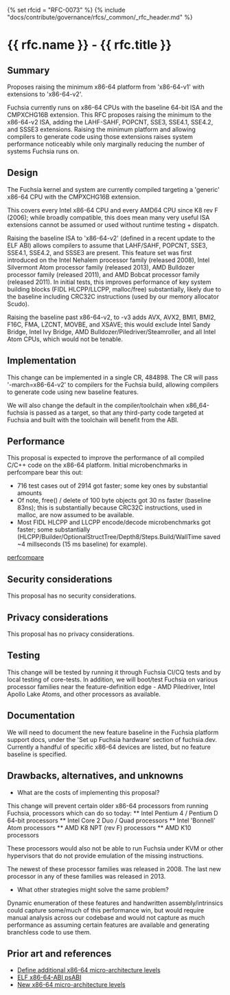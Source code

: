 {% set rfcid = "RFC-0073" %}
{% include "docs/contribute/governance/rfcs/_common/_rfc_header.md" %}
# {{ rfc.name }} - {{ rfc.title }}
<!-- *** DO NOT EDIT ABOVE THIS LINE -->

<!--
*** This should begin with an H2 element (for example, ## Summary).
-->

## Summary

Proposes raising the minimum x86-64 platform from 'x86-64-v1' with extensions to
'x86-64-v2'.

Fuchsia currently runs on x86-64 CPUs with the baseline 64-bit ISA and the
CMPXCHG16B extension. This RFC proposes raising the minimum to the
x86-64-v2 ISA, adding the LAHF-SAHF, POPCNT, SSE3, SSE4.1, SSE4.2, and
SSSE3 extensions. Raising the minimum platform and allowing compilers
to generate code using those extensions raises system performance
noticeably while only marginally reducing the number of systems
Fuchsia runs on.

## Design

The Fuchsia kernel and system are currently compiled targeting a 'generic'
x86-64 CPU with the CMPXCHG16B extension.

This covers every Intel x86-64 CPU and every AMD64 CPU since K8 rev F (2006);
while broadly compatible, this does mean many very useful ISA extensions
cannot be assumed or used without runtime testing + dispatch.

Raising the baseline ISA to 'x86-64-v2' (defined in a recent update to the
ELF ABI) allows compilers to assume that LAHF/SAHF, POPCNT, SSE3, SSE4.1,
SSE4.2, and SSSE3 are present. This feature set was first introduced on the
Intel Nehalem processor family (released 2008), Intel Silvermont Atom
processor family (released 2013), AMD Bulldozer processor family (released
2011), and AMD Bobcat processor family (released 2011). In initial tests,
this improves performance of key system building blocks (FIDL HLCPP/LLCPP,
malloc/free) substantially, likely due to the baseline including CRC32C
instructions (used by our memory allocator Scudo).

Raising the baseline past x86-64-v2, to -v3 adds AVX, AVX2, BMI1, BMI2,
F16C, FMA, LZCNT, MOVBE, and XSAVE; this would exclude Intel Sandy Bridge,
Intel Ivy Bridge, AMD Bulldozer/Piledriver/Steamroller, and all Intel
Atom CPUs, which would not be tenable.

## Implementation

This change can be implemented in a single CR, 484898. The CR will pass
'-march=x86-64-v2' to compilers for the Fuchsia build, allowing compilers
to generate code using new baseline features.

We will also change the default in the compiler/toolchain when x86_64-fuchsia
is passed as a target, so that any third-party code targeted at Fuchsia and
built with the toolchain will benefit from the ABI.

## Performance

This proposal is expected to improve the performance of all compiled C/C++ code
on the x86-64 platform. Initial microbenchmarks in perfcompare bear this out:

* 716 test cases out of 2914 got faster; some key ones by substantial amounts
* Of note, free() / delete of 100 byte objects got 30 ns faster (baseline 83ns);
  this is substantially because CRC32C instructions, used in malloc, are now
  assumed to be available.
* Most FIDL HLCPP and LLCPP encode/decode microbenchmarks got faster; some
  substantially (HLCPP/Builder/OptionalStructTree/Depth8/Steps.Build/WallTime
  saved ~4 millseconds (15 ms baseline) for example).

[perfcompare](https://logs.chromium.org/logs/fuchsia/buildbucket/cr-buildbucket.appspot.com/8855652594502552032/+/u/compare_perf_test_results_without_and_with_CL/stdout)

## Security considerations

This proposal has no security considerations.

## Privacy considerations

This proposal has no privacy considerations.

## Testing

This change will be tested by running it through Fuchsia CI/CQ tests and
by local testing of core-tests. In addition, we will boot/test Fuchsia on
various processor families near the feature-definition edge - AMD Piledriver,
Intel Apollo Lake Atoms, and other processors as available.

## Documentation

We will need to document the new feature baseline in the Fuchsia platform
support docs, under the 'Set up Fuchsia hardware' section of fuchsia.dev.
Currently a handful of specific x86-64 devices are listed, but no feature
baseline is specified.

## Drawbacks, alternatives, and unknowns

* What are the costs of implementing this proposal?

This change will prevent certain older x86-64 processors from running Fuchsia,
processors which can do so today:
** Intel Pentium 4 / Pentium D 64-bit processors
** Intel Core 2 Duo / Quad processors
** Intel 'Bonnell' Atom processors
** AMD K8 NPT (rev F) processors
** AMD K10 processors

These processors would also not be able to run Fuchsia under KVM or other
hypervisors that do not provide emulation of the missing instructions.

The newest of these processor families was released in 2008. The last new
processor in any of these families was released in 2013.

* What other strategies might solve the same problem?

Dynamic enumeration of these features and handwritten assembly/intrinsics could
capture some/much of this performance win, but would require manual analysis
across our codebase and would not capture as much performance as assuming
certain features are available and generating branchless code to use them.

## Prior art and references

* [Define additional x86-64 micro-architecture levels](https://gitlab.com/x86-psABIs/x86-64-ABI/-/commit/77566eb03bc6a326811cb7e9)
* [ELF x86-64-ABI psABI](https://gitlab.com/x86-psABIs/x86-64-ABI)
* [New x86-64 micro-architecture levels](https://gcc.gnu.org/pipermail/gcc/2020-July/233088.html)
